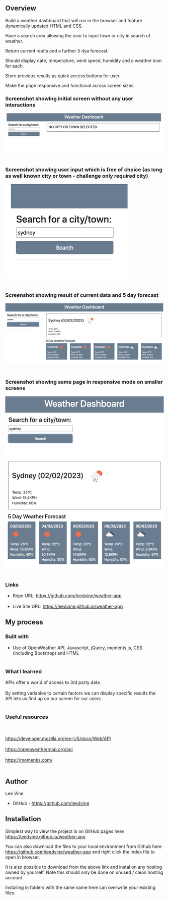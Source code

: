 ## Overview

Build a weather dashboard that will run in the browser and feature dynamically updated HTML and CSS.

Have a search area allowing the user to input town or city in search of weather.

Return current reults and a further 5 dya forecast.

Should display date, temperature, wind speed, humidity and a weather icon for each.

Store previous results as quick access buttons for user.

Make the page responsive and functional across screen sizes.


### Screenshot showing initial screen without any user interactions

![](./assets/images/initial.png)
<br><br>

### Screenshot showing user input which is free of choice (as long as well known city or town - challenge only required city) 
![](./assets/images/input.png)
<br><br>

### Screenshot showing result of current data and 5 day forecast 
![](./assets/images/results-displayed.png)
<br><br>

### Screenshot showing same page in responsive mode on smaller screens
![](./assets/images/responsive.png)
<br><br>

### Links

- Repo URL: https://github.com/leedvine/weather-app
<br><br>
- Live Site URL: https://leedvine.github.io/weather-app

## My process

### Built with

- Use of OpenWeather API, Javascript, jQuery, moments.js, CSS (including Bootstrap) and HTML
<br><br>
### What I learned

APIs offer a world of access to 3rd party data
<br><br>
By setting variables to certain factors we can display specific results the API lets us find up on our screen for our users
<br><br>
### Useful resources
<br><br>
https://developer.mozilla.org/en-US/docs/Web/API
<br><br>
https://openweathermap.org/api
<br><br>
https://momentjs.com/
<br><br>
## Author
  Lee Vine
- GitHub - https://github.com/leedvine

## Installation

Simplest way to view the project is on GitHub pages here https://leedvine.github.io/weather-app

You can also download the files to your local environment from Github here https://github.com/leedvine/weather-app and right click the index file to open in browser.

It is also possible to download from the above link and instal on any hosting owned by yourself. Note this should only be done on unused / clean hosting account 

Installing in folders with the same name here can overwrite your existing files.

